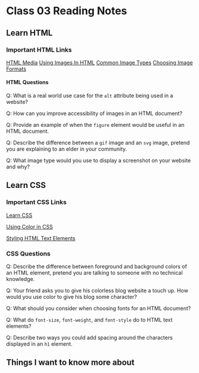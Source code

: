 # Class 03 Reading Notes

## Learn HTML

### Important HTML Links

[HTML Media](https://developer.mozilla.org/en-US/docs/Learn/HTML/Multimedia_and_embedding)
[Using Images In HTML](https://developer.mozilla.org/en-US/docs/Learn/HTML/Multimedia_and_embedding/Images_in_HTML)
[Common Image Types](https://developer.mozilla.org/en-US/docs/Web/Media/Formats/Image_types)
[Choosing Image Formats](https://developer.mozilla.org/en-US/docs/Web/Media/Formats/Image_types#choosing_an_image_format)

#### HTML Questions

Q: What is a real world use case for the `alt` attribute being used in a website?

Q: How can you improve accessibility of images in an HTML document?

Q: Provide an example of when the `figure` element would be useful in an HTML document.

Q: Describe the difference between a `gif` image and an `svg` image, pretend you are explaining to an elder in your community.

Q: What image type would you use to display a screenshot on your website and why?

## Learn CSS

### Important CSS Links

[Learn CSS](https://developer.mozilla.org/en-US/docs/Learn/CSS)

[Using Color in CSS](https://developer.mozilla.org/en-US/docs/Web/CSS/CSS_Colors/Applying_color)

[Styling HTML Text Elements](https://developer.mozilla.org/en-US/docs/Learn/CSS/Styling_text/Fundamentals)

### CSS Questions

Q: Describe the difference between foreground and background colors of an HTML element, pretend you are talking to someone with no technical knowledge.

Q: Your friend asks you to give his colorless blog website a touch up. How would you use color to give his blog some character?

Q: What should you consider when choosing fonts for an HTML document?

Q: What do `font-size`, `font-weight`, and `font-style` do to HTML text elements?

Q: Describe two ways you could add spacing around the characters displayed in an `h1` element.

## Things I want to know more about
